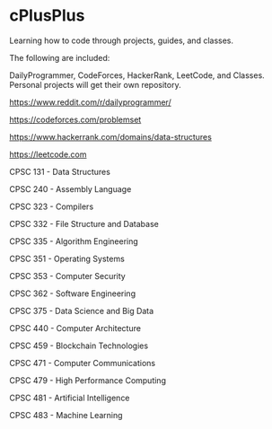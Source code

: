 # cPlusPlus
Learning how to code through projects, guides, and classes.

The following are included:

DailyProgrammer, CodeForces, HackerRank, LeetCode, and Classes. Personal projects will get their own repository.

https://www.reddit.com/r/dailyprogrammer/

https://codeforces.com/problemset

https://www.hackerrank.com/domains/data-structures

https://leetcode.com

CPSC 131 - Data Structures

CPSC 240 - Assembly Language

CPSC 323 - Compilers

CPSC 332 - File Structure and Database

CPSC 335 - Algorithm Engineering

CPSC 351 - Operating Systems

CPSC 353 - Computer Security

CPSC 362 - Software Engineering

CPSC 375 - Data Science and Big Data

CPSC 440 - Computer Architecture

CPSC 459 - Blockchain Technologies

CPSC 471 - Computer Communications

CPSC 479 - High Performance Computing

CPSC 481 - Artificial Intelligence

CPSC 483 - Machine Learning
